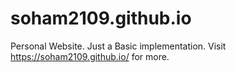 # soham2109.github.io
Personal Website. Just a Basic implementation.
Visit https://soham2109.github.io/ for more.
